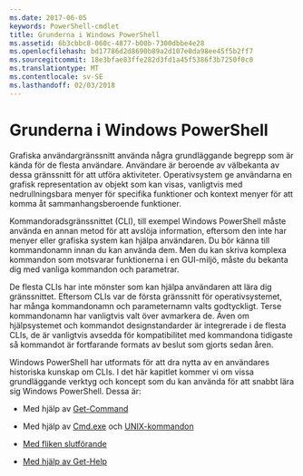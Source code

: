 ```yaml
---
ms.date: 2017-06-05
keywords: PowerShell-cmdlet
title: Grunderna i Windows PowerShell
ms.assetid: 6b3cbbc8-060c-4877-b00b-7300dbbe4e28
ms.openlocfilehash: bd17786d2d8690b89a2d107e0da98ee45f5b2ff7
ms.sourcegitcommit: 18e3bfae83ffe282d3fd1a45f5386f3b7250f0c0
ms.translationtype: MT
ms.contentlocale: sv-SE
ms.lasthandoff: 02/03/2018
---
```

# <a name="windows-powershell-basics"></a>Grunderna i Windows PowerShell
Grafiska användargränssnitt använda några grundläggande begrepp som är kända för de flesta användare. Användare är beroende av välbekanta av dessa gränssnitt för att utföra aktiviteter. Operativsystem ge användarna en grafisk representation av objekt som kan visas, vanligtvis med nedrullningsbara menyer för specifika funktioner och kontext menyer för att komma åt sammanhangsberoende funktioner.

Kommandoradsgränssnittet (CLI), till exempel Windows PowerShell måste använda en annan metod för att avslöja information, eftersom den inte har menyer eller grafiska system kan hjälpa användaren. Du bör känna till kommandonamn innan du kan använda dem. Men du kan skriva komplexa kommandon som motsvarar funktionerna i en GUI-miljö, måste du bekanta dig med vanliga kommandon och parametrar.

De flesta CLIs har inte mönster som kan hjälpa användaren att lära dig gränssnittet. Eftersom CLIs var de första gränssnitt för operativsystemet, har många kommandonamn och parameternamn valts godtyckligt. Terse kommandonamn har vanligtvis valt över avmarkera de. Även om hjälpsystemet och kommandot designstandarder är integrerade i de flesta CLIs, de är vanligtvis avsedda för kompatibilitet med kommandona tidigaste så kommandot är fortfarande formats av beslut som gjorts sedan åren.

Windows PowerShell har utformats för att dra nytta av en användares historiska kunskap om CLIs. I det här kapitlet kommer vi om vissa grundläggande verktyg och koncept som du kan använda för att snabbt lära sig Windows PowerShell. Dessa är:

- Med hjälp av [Get-Command](/powershell/module/Microsoft.PowerShell.Core/get-command)

- Med hjälp av [Cmd.exe](/windows-server/administration/windows-commands/cmd) och [UNIX-kommandon](/windows/wsl/reference)

- [Med fliken slutförande](../../core-powershell/console/using-tab-expansion.md)

- [Med hjälp av Get-Help](./getting-detailed-help-information.md)
